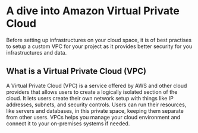 # A dive into Amazon Virtual Private Cloud
   Before setting up infrastructures on your cloud space, it is of best practises to 
   setup a custom VPC for your project as it provides better security for you infrastructures
   and data.

## What is a Virtual Private Cloud (VPC)
   A Virtual Private Cloud (VPC) is a service offered by AWS and other cloud providers that allows 
   users to create a logically isolated section of the cloud. It lets users create their own network 
   setup with things like IP addresses, subnets, and security controls. Users can run their resources, 
   like servers and databases, in this private space, keeping them separate from other users. VPCs 
   helps you manage your cloud environment and connect it to your on-premises systems if needed.
   
